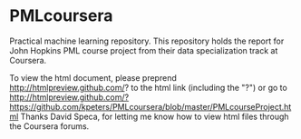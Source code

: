 # PMLcoursera
Practical machine learning repository.
This repository holds the report for John Hopkins PML course project from their data specialization track at Coursera.

To view the html document, please preprend http://htmlpreview.github.com/? to the html link (including the "?") or go to http://htmlpreview.github.com/?https://github.com/kpeters/PMLcoursera/blob/master/PMLcourseProject.html
Thanks David Speca, for letting me know how to view html files through the Coursera forums.

